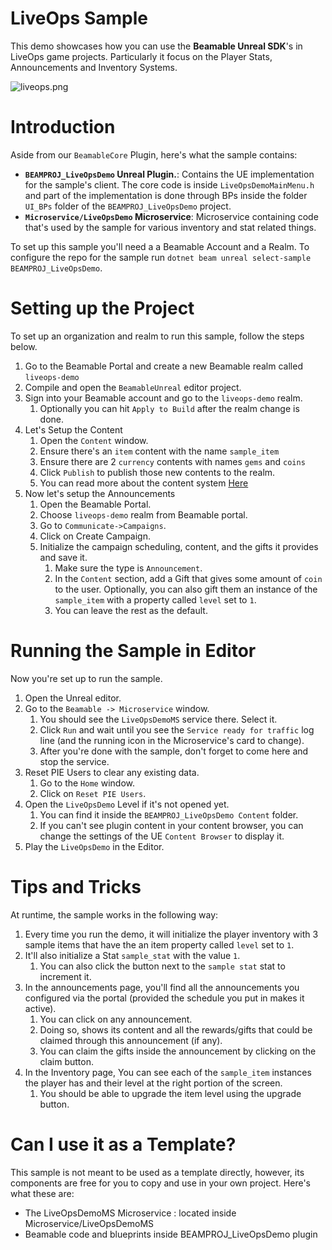 # LiveOps Sample
This demo showcases how you can use the **Beamable Unreal SDK**'s in LiveOps game projects. Particularly it focus on the Player Stats, Announcements and Inventory Systems.

![liveops.png](../media/imgs/liveops.png)

# Introduction

Aside from our `BeamableCore` Plugin, here's what the sample contains:

- **`BEAMPROJ_LiveOpsDemo` Unreal Plugin.**: Contains the UE implementation for the sample's client. The core code is inside `LiveOpsDemoMainMenu.h` and part of the implementation is done through BPs inside the folder `UI_BPs` folder of the `BEAMPROJ_LiveOpsDemo` project.
- **`Microservice/LiveOpsDemo` Microservice**: Microservice containing code that's used by the sample for various inventory and stat related things.

To set up this sample you'll need a a Beamable Account and a Realm. To configure the repo for the sample run `dotnet beam unreal select-sample BEAMPROJ_LiveOpsDemo`.

# Setting up the Project
To set up an organization and realm to run this sample, follow the steps below.

1. Go to the Beamable Portal and create a new Beamable realm called `liveops-demo`    
2. Compile and open the `BeamableUnreal` editor project.
3. Sign into your Beamable account and go to the `liveops-demo` realm.
      1. Optionally you can hit `Apply to Build` after the realm change is done.
4. Let's Setup the Content
      1. Open the `Content` window.
      2. Ensure there's an `item` content with the name `sample_item`
      3. Ensure there are 2 `currency` contents with names `gems` and `coins`
      4. Click `Publish` to publish those new contents to the realm.
      5. You can read more about the content system [Here](../user-reference/beamable-services/content.md)
5. Now let's setup the Announcements
      1. Open the Beamable Portal.
      2. Choose `liveops-demo` realm from Beamable portal.
      3. Go to `Communicate->Campaigns`.
      4. Click on Create Campaign.
      5. Initialize the campaign scheduling, content, and the gifts it provides and save it.
            1. Make sure the type is `Announcement`.
            2. In the `Content` section, add a Gift that gives some amount of `coin` to the user. Optionally, you can also gift them an instance of the `sample_item` with a property called `level` set to `1`.
            3. You can leave the rest as the default.

# Running the Sample in Editor
Now you're set up to run the sample.

1. Open the Unreal editor.
2. Go to the `Beamable -> Microservice` window.
      1. You should see the `LiveOpsDemoMS` service there. Select it.
      2. Click `Run` and wait until you see the `Service ready for traffic` log line (and the running icon in the Microservice's card to change).
      3. After you're done with the sample, don't forget to come here and stop the service.
4. Reset PIE Users to clear any existing data.
      1. Go to the `Home` window.
      2. Click on `Reset PIE Users`.
3. Open the `LiveOpsDemo` Level if it's not opened yet.
      1. You can find it inside the `BEAMPROJ_LiveOpsDemo Content`  folder.
      2. If you can't see plugin content in your content browser, you can change the settings of the UE `Content Browser` to display it.
5. Play the `LiveOpsDemo` in the Editor.

# Tips and Tricks
At runtime, the sample works in the following way:

1. Every time you run the demo, it will initialize the player inventory with 3 sample items that have the an item property called `level` set to `1`.    
1. It'll also initialize a Stat `sample_stat` with the value `1`. 
      1. You can also click the button next to the `sample stat` stat to increment it.
2. In the announcements page, you'll find all the announcements you configured via the portal (provided the schedule you put in makes it active). 
      1. You can click on any announcement.
      2. Doing so, shows its content and all the rewards/gifts that could be claimed through this announcement (if any).
      3. You can claim the gifts inside the announcement by clicking on the claim button.    
4. In the Inventory page, You can see each of the `sample_item` instances the player has and their level at the right portion of the screen.
      1. You should be able to upgrade the item level using the upgrade button.

# Can I use it as a Template?

This sample is not meant to be used as a template directly, however, its components are free for you to copy and use in your own project. Here's what these are:

- The LiveOpsDemoMS Microservice : located inside Microservice/LiveOpsDemoMS
- Beamable code and blueprints inside BEAMPROJ_LiveOpsDemo plugin